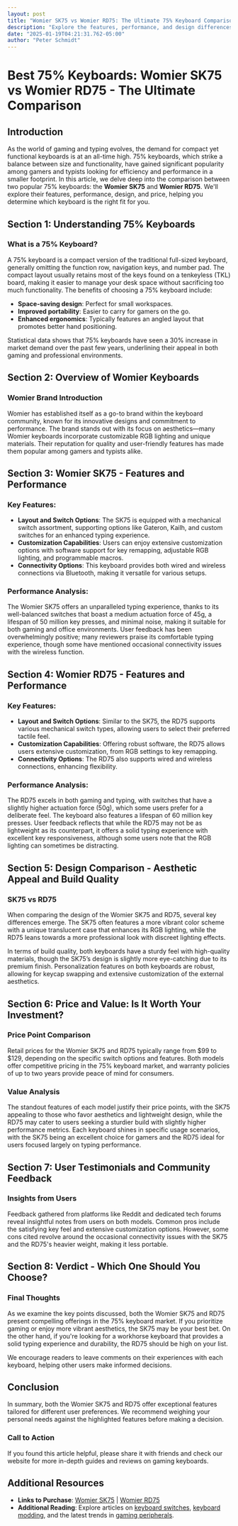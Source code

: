```yaml
---
layout: post
title: "Womier SK75 vs Womier RD75: The Ultimate 75% Keyboard Comparison"
description: "Explore the features, performance, and design differences between the Womier SK75 and Womier RD75 in this comprehensive comparison of two popular 75% keyboards, perfect for gamers and typists alike."
date: "2025-01-19T04:21:31.762-05:00"
author: "Peter Schmidt"
---
```

# Best 75% Keyboards: Womier SK75 vs Womier RD75 - The Ultimate Comparison

## Introduction

As the world of gaming and typing evolves, the demand for compact yet functional keyboards is at an all-time high. 75% keyboards, which strike a balance between size and functionality, have gained significant popularity among gamers and typists looking for efficiency and performance in a smaller footprint. In this article, we delve deep into the comparison between two popular 75% keyboards: the **Womier SK75** and **Womier RD75**. We'll explore their features, performance, design, and price, helping you determine which keyboard is the right fit for you.

## Section 1: Understanding 75% Keyboards

### What is a 75% Keyboard?

A 75% keyboard is a compact version of the traditional full-sized keyboard, generally omitting the function row, navigation keys, and number pad. The compact layout usually retains most of the keys found on a tenkeyless (TKL) board, making it easier to manage your desk space without sacrificing too much functionality. The benefits of choosing a 75% keyboard include:

- **Space-saving design**: Perfect for small workspaces.
- **Improved portability**: Easier to carry for gamers on the go.
- **Enhanced ergonomics**: Typically features an angled layout that promotes better hand positioning.

Statistical data shows that 75% keyboards have seen a 30% increase in market demand over the past few years, underlining their appeal in both gaming and professional environments.

## Section 2: Overview of Womier Keyboards

### Womier Brand Introduction

Womier has established itself as a go-to brand within the keyboard community, known for its innovative designs and commitment to performance. The brand stands out with its focus on aesthetics—many Womier keyboards incorporate customizable RGB lighting and unique materials. Their reputation for quality and user-friendly features has made them popular among gamers and typists alike.

## Section 3: Womier SK75 - Features and Performance

### Key Features:

- **Layout and Switch Options**: The SK75 is equipped with a mechanical switch assortment, supporting options like Gateron, Kailh, and custom switches for an enhanced typing experience.
- **Customization Capabilities**: Users can enjoy extensive customization options with software support for key remapping, adjustable RGB lighting, and programmable macros.
- **Connectivity Options**: This keyboard provides both wired and wireless connections via Bluetooth, making it versatile for various setups.

### Performance Analysis:

The Womier SK75 offers an unparalleled typing experience, thanks to its well-balanced switches that boast a medium actuation force of 45g, a lifespan of 50 million key presses, and minimal noise, making it suitable for both gaming and office environments. User feedback has been overwhelmingly positive; many reviewers praise its comfortable typing experience, though some have mentioned occasional connectivity issues with the wireless function.

## Section 4: Womier RD75 - Features and Performance

### Key Features:

- **Layout and Switch Options**: Similar to the SK75, the RD75 supports various mechanical switch types, allowing users to select their preferred tactile feel.
- **Customization Capabilities**: Offering robust software, the RD75 allows users extensive customization, from RGB settings to key remapping.
- **Connectivity Options**: The RD75 also supports wired and wireless connections, enhancing flexibility.

### Performance Analysis:

The RD75 excels in both gaming and typing, with switches that have a slightly higher actuation force (50g), which some users prefer for a deliberate feel. The keyboard also features a lifespan of 60 million key presses. User feedback reflects that while the RD75 may not be as lightweight as its counterpart, it offers a solid typing experience with excellent key responsiveness, although some users note that the RGB lighting can sometimes be distracting.

## Section 5: Design Comparison - Aesthetic Appeal and Build Quality

### SK75 vs RD75

When comparing the design of the Womier SK75 and RD75, several key differences emerge. The SK75 often features a more vibrant color scheme with a unique translucent case that enhances its RGB lighting, while the RD75 leans towards a more professional look with discreet lighting effects.

In terms of build quality, both keyboards have a sturdy feel with high-quality materials, though the SK75’s design is slightly more eye-catching due to its premium finish. Personalization features on both keyboards are robust, allowing for keycap swapping and extensive customization of the external aesthetics.

## Section 6: Price and Value: Is It Worth Your Investment?

### Price Point Comparison

Retail prices for the Womier SK75 and RD75 typically range from $99 to $129, depending on the specific switch options and features. Both models offer competitive pricing in the 75% keyboard market, and warranty policies of up to two years provide peace of mind for consumers.

### Value Analysis

The standout features of each model justify their price points, with the SK75 appealing to those who favor aesthetics and lightweight design, while the RD75 may cater to users seeking a sturdier build with slightly higher performance metrics. Each keyboard shines in specific usage scenarios, with the SK75 being an excellent choice for gamers and the RD75 ideal for users focused largely on typing performance.

## Section 7: User Testimonials and Community Feedback

### Insights from Users

Feedback gathered from platforms like Reddit and dedicated tech forums reveal insightful notes from users on both models. Common pros include the satisfying key feel and extensive customization options. However, some cons cited revolve around the occasional connectivity issues with the SK75 and the RD75's heavier weight, making it less portable.

## Section 8: Verdict - Which One Should You Choose?

### Final Thoughts

As we examine the key points discussed, both the Womier SK75 and RD75 present compelling offerings in the 75% keyboard market. If you prioritize gaming or enjoy more vibrant aesthetics, the SK75 may be your best bet. On the other hand, if you're looking for a workhorse keyboard that provides a solid typing experience and durability, the RD75 should be high on your list.

We encourage readers to leave comments on their experiences with each keyboard, helping other users make informed decisions.

## Conclusion

In summary, both the Womier SK75 and RD75 offer exceptional features tailored for different user preferences. We recommend weighing your personal needs against the highlighted features before making a decision. 

### Call to Action

If you found this article helpful, please share it with friends and check our website for more in-depth guides and reviews on gaming keyboards.

## Additional Resources

- **Links to Purchase**: [Womier SK75](#) | [Womier RD75](#)
- **Additional Reading**: Explore articles on [keyboard switches](#), [keyboard modding](#), and the latest trends in [gaming peripherals](#).